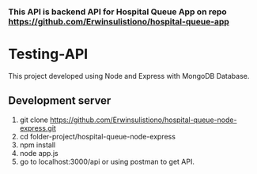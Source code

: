 ### This API is backend API for Hospital Queue App on repo https://github.com/Erwinsulistiono/hospital-queue-app ###

# Testing-API

This project developed using Node and Express with MongoDB Database.

## Development server

1. git clone https://github.com/Erwinsulistiono/hospital-queue-node-express.git
2. cd folder-project/hospital-queue-node-express
3. npm install
4. node app.js
5. go to localhost:3000/api or using postman to get API.
